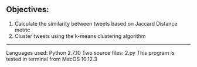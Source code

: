 ## Objectives:
1. Calculate the similarity between tweets based on Jaccard Distance metric  
2. Cluster tweets using the k-means clustering algorithm  

---
Languages used: Python 2.7.10
Two source files: 2.py
This program is tested in terminal from MacOS 10.12.3 
 
